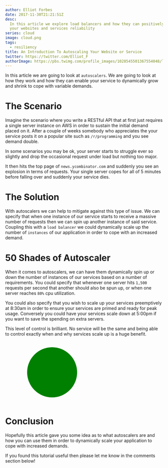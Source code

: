 ```yaml
---
author: Elliot Forbes
date: 2017-11-30T21:21:51Z
desc:
  In this article we explore load balancers and how they can positively improve
  your websites and services reliability
series: cloud
image: cloud.png
tags:
  - resiliency
title: An Introduction To Autoscaling Your Website or Service
twitter: https://twitter.com/Elliot_F
authorImage: https://pbs.twimg.com/profile_images/1028545501367554048/lzr43cQv_400x400.jpg
---
```


In this article we are going to look at `autoscalers`. We are going to look at
how they work and how they can enable your service to dynamically grow and
shrink to cope with variable demands.

# The Scenario

Imagine the scenario where you write a RESTful API that at first just requires a
single server instance on AWS in order to sustain the initial demand placed on
it. After a couple of weeks somebody who appreciates the your service posts it
on a popular site such as `/r/programming` and you see demand double.

In some scenarios you may be ok, your server starts to struggle ever so slightly
and drop the occasional request under load but nothing too major.

It then hits the top page of `news.ycombinator.com` and suddenly you see an
explosion in terms of requests. Your single server copes for all of 5 minutes
before falling over and suddenly your service dies.

# The Solution

With autoscalers we can help to mitigate against this type of issue. We can
specify that when one instance of our service starts to receive a massive number
of requests then we can spin up another instance of said service. Coupling this
with a `load balancer` we could dynamically scale up the number of `instances`
of our application in order to cope with an increased demand.

# 50 Shades of Autoscaler

When it comes to autoscalers, we can have them dynamically spin up or down the
number of instances of our services based on a number of requirements. You could
specify that whenever one server hits `1,500` requests per second that another
should also be spun up, or when one server reaches `80%` cpu utilization.

You could also specify that you wish to scale up your services preemptively at
8:30am in order to ensure your services are primed and ready for peak usage.
Conversely you could have your services scale down at 5:00pm if you want to save
the spending on extra servers.

This level of control is brilliant. No service will be the same and being able
to control exactly when and why services scale up is a huge benefit.

<svg version="1.1"
    baseProfile="full"
    width="300"
    height="200"
    xmlns="http://www.w3.org/2000/svg">
  <circle cx="150" cy="100" r="80" fill="green">
</svg>

# Conclusion

Hopefully this article gave you some idea as to what autoscalers are and how you
can use them in order to dynamically scale your application to cope with
increased demands.

If you found this tutorial useful then please let me know in the comments
section below!

